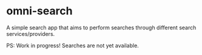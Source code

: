 omni-search
===========

A simple search app that aims to perform searches through different search services/providers.

PS: Work in progress! Searches are not yet available.
